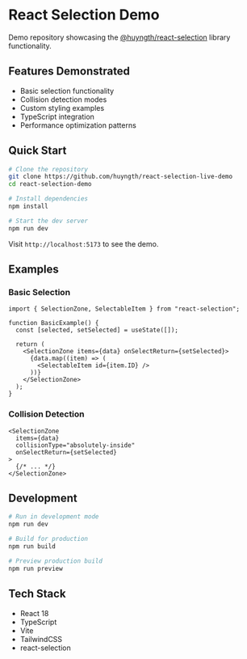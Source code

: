 # React Selection Demo

Demo repository showcasing the [@huyngth/react-selection](https://www.npmjs.com/package/@huyngth/react-selection?activeTab=readme) library functionality.

## Features Demonstrated

- Basic selection functionality
- Collision detection modes
- Custom styling examples
- TypeScript integration
- Performance optimization patterns

## Quick Start

```bash
# Clone the repository
git clone https://github.com/huyngth/react-selection-live-demo
cd react-selection-demo

# Install dependencies
npm install

# Start the dev server
npm run dev
```

Visit `http://localhost:5173` to see the demo.

## Examples

### Basic Selection

```tsx
import { SelectionZone, SelectableItem } from "react-selection";

function BasicExample() {
  const [selected, setSelected] = useState([]);

  return (
    <SelectionZone items={data} onSelectReturn={setSelected}>
      {data.map((item) => (
        <SelectableItem id={item.ID} />
      ))}
    </SelectionZone>
  );
}
```

### Collision Detection

```tsx
<SelectionZone
  items={data}
  collisionType="absolutely-inside"
  onSelectReturn={setSelected}
>
  {/* ... */}
</SelectionZone>
```

## Development

```bash
# Run in development mode
npm run dev

# Build for production
npm run build

# Preview production build
npm run preview
```

## Tech Stack

- React 18
- TypeScript
- Vite
- TailwindCSS
- react-selection
